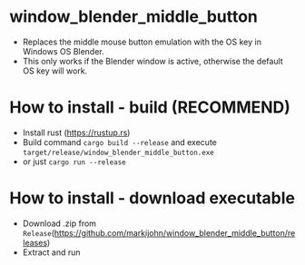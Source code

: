 # window_blender_middle_button
- Replaces the middle mouse button emulation with the OS key in Windows OS Blender.
- This only works if the Blender window is active, otherwise the default OS key will work.

# How to install - build (RECOMMEND)
* Install rust (https://rustup.rs)
* Build command `cargo build --release` and execute `target/release/window_blender_middle_button.exe`
* or just `cargo run --release`

# How to install - download executable
* Download .zip from `Release`(https://github.com/markijohn/window_blender_middle_button/releases)
* Extract and run
